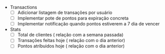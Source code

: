 - Transactions
    - [ ] Adicionar listagem de transações por usuário
    - [ ] Implementar pote de pontos para expiração concreta
    - [ ] Implementar notificação quando pontos estiverem a 7 dia de vencer
- Stats
    - [ ] Total de clientes ( relação com a semana passada)
    - [ ] Transações feitas hoje ( relação com o dia anterior)
    - [ ] Pontos atríbuidos hoje ( relação com o dia anterior)